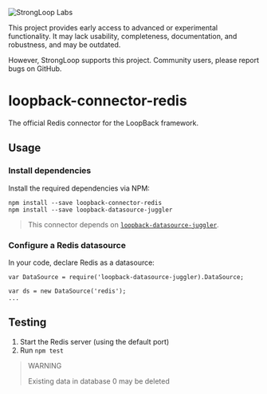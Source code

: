 ![StrongLoop Labs](http://loopback.io/images/9830552.png "StrongLoop Labs")

This project provides early access to advanced or experimental functionality. 
It may lack usability, completeness, documentation, and robustness, and may be outdated.

However, StrongLoop supports this project. Community users, please report bugs on GitHub.

# loopback-connector-redis

The official Redis connector for the LoopBack framework.

## Usage

### Install dependencies

Install the required dependencies via NPM:

```
npm install --save loopback-connector-redis
npm install --save loopback-datasource-juggler
```

> This connector depends on [`loopback-datasource-juggler`](https://github.com/strongloop/loopback-datasource-juggler).

### Configure a Redis datasource

In your code, declare Redis as a datasource:

```
var DataSource = require('loopback-datasource-juggler).DataSource;

var ds = new DataSource('redis');
...
```

## Testing

1. Start the Redis server (using the default port)
2. Run `npm test`

> WARNING
>
> Existing data in database 0 may be deleted
 
